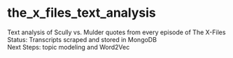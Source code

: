# the_x_files_text_analysis
Text analysis of Scully vs. Mulder quotes from every episode of The X-Files  
Status: Transcripts scraped and stored in MongoDB  
Next Steps: topic modeling and Word2Vec
